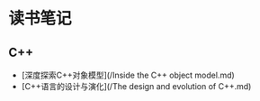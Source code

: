 # 读书笔记

## C++
* [深度探索C++对象模型](/Inside the C++ object model.md)
* [C++语言的设计与演化](/The design and evolution of C++.md)


